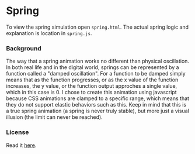 # Spring
To view the spring simulation open `spring.html`. The actual spring logic and explanation is location in `spring.js`.

### Background
The way that a spring animation works no different than physical oscillation. In both real life and in the digital world, springs can be represented by a function called a "damped oscillation". For a function to be damped simply means that as the function progresses, or as the x value of the function increases, the y value, or the function output approches a single value, which in this case is 0. I chose to create this animation using javascript because CSS animations are clamped to a specific range, which means that they do not support elastic behaviors such as this. Keep in mind that this is a true spring animation (a spring is never truly stable), but more just a visual illusion (the limit can never be reached).

### License
Read it [here](https://github.com/samolaogun/spring/blob/master/LICENSE).
